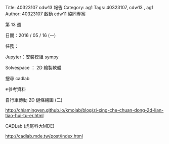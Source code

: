Title: 40323107 cdw13 報告
Category: ag1
Tags: 40323107, cdw13 , ag1
Author: 40323107
啟動 cdw11 協同專案

<!-- PELICAN_END_SUMMARY -->

第 13 週

日期：2016 / 05 / 16 (一)

任務：

Jupyter：安裝模組 sympy

Solvespace ： 2D 繪製軟體

搜尋 cadlab

※參考資料

自行車傳動 2D 鏈條繪圖 (二)

<a href="http://chiamingyen.github.io/kmolab/blog/zi-xing-che-chuan-dong-2d-lian-tiao-hui-tu-er.html">http://chiamingyen.github.io/kmolab/blog/zi-xing-che-chuan-dong-2d-lian-tiao-hui-tu-er.html</a>

CADLab (虎尾科大MDE)

<a href="http://cadlab.mde.tw/post/index.html">http://cadlab.mde.tw/post/index.html</a>


